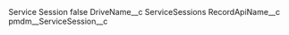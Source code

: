 <?xml version="1.0" encoding="UTF-8"?>
<CustomMetadata xmlns="http://soap.sforce.com/2006/04/metadata" xmlns:xsi="http://www.w3.org/2001/XMLSchema-instance" xmlns:xsd="http://www.w3.org/2001/XMLSchema">
    <label>Service Session</label>
    <protected>false</protected>
    <values>
        <field>DriveName__c</field>
        <value xsi:type="xsd:string">ServiceSessions</value>
    </values>
    <values>
        <field>RecordApiName__c</field>
        <value xsi:type="xsd:string">pmdm__ServiceSession__c</value>
    </values>
</CustomMetadata>
